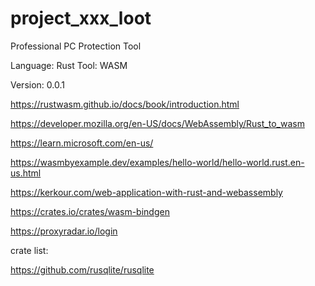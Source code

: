 # project_xxx_loot
Professional PC Protection Tool

Language: Rust
Tool: WASM

Version: 0.0.1

https://rustwasm.github.io/docs/book/introduction.html

https://developer.mozilla.org/en-US/docs/WebAssembly/Rust_to_wasm

https://learn.microsoft.com/en-us/

https://wasmbyexample.dev/examples/hello-world/hello-world.rust.en-us.html

https://kerkour.com/web-application-with-rust-and-webassembly

https://crates.io/crates/wasm-bindgen

https://proxyradar.io/login

crate list:

https://github.com/rusqlite/rusqlite
